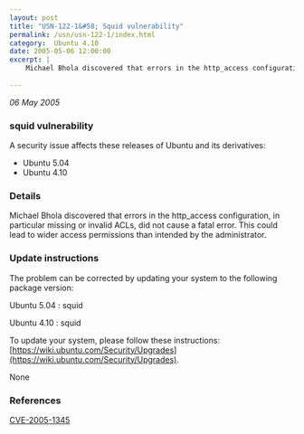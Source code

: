 ```yaml
---
layout: post
title: "USN-122-1&#58; Squid vulnerability"
permalink: /usn/usn-122-1/index.html
category:  Ubuntu 4.10
date: 2005-05-06 12:00:00
excerpt: |
    Michael Bhola discovered that errors in the http_access configuration, in particular missing or invalid ACLs, did not cause a fatal error. This could lead to wider access permissions than intended by the administrator.
    
--- 
```

 
 

*06 May 2005*

### squid vulnerability

A security issue affects these releases of Ubuntu and its derivatives:

* Ubuntu 5.04
* Ubuntu 4.10

### Details

Michael Bhola discovered that errors in the http_access configuration, in particular missing or invalid ACLs, did not cause a fatal error. This could lead to wider access permissions than intended by the administrator.

### Update instructions

The problem can be corrected by updating your system to the following package version:

Ubuntu 5.04
 : squid 

Ubuntu 4.10
 : squid 

To update your system, please follow these instructions: [https://wiki.ubuntu.com/Security/Upgrades](https://wiki.ubuntu.com/Security/Upgrades).

None

### References

 
 [CVE-2005-1345](http://people.ubuntu.com/~ubuntu-security/cve/CVE-2005-1345)
 

